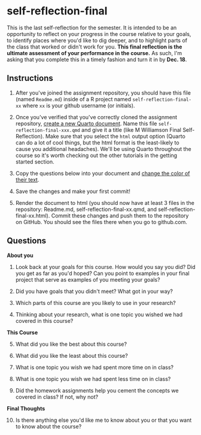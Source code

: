 # self-reflection-final

This is the last self-reflection for the semester. It is intended to be an opportunity to reflect on your progress in the course relative to your goals, to identify places where you'd like to dig deeper, and to highlight parts of the class that worked or didn't work for you.  **This final reflection is the ultimate assessment of your performance in the course.** As such, I'm asking that you complete this in a timely fashion and turn it in by **Dec. 18**.

## Instructions

1. After you've joined the assignment repository, you should have this file (named `Readme.md`) inside of a R project named `self-reflection-final-xx` where `xx` is your github username (or initials). 

2. Once you've verified that you've correctly cloned the assignment repository, [create a new Quarto document](https://quarto.org/docs/get-started/authoring/rstudio.html). Name this file `self-reflection-final-xxx.qmd` and give it a title (like M Williamson Final Self-Reflection). Make sure that you select the `html` output option (Quarto can do a lot of cool things, but the html format is the least-likely to cause you additional headaches). We'll be using Quarto throughout the course so it's worth checking out the other tutorials in the getting started section.

3. Copy the questions below into your document and [change the color of their text](https://meghan.rbind.io/blog/quarto-slides/).

4. Save the changes and make your first commit!

5. Render the document to html (you should now have at least 3 files in the repository: Readme.md, self-reflection-final-xx.qmd, and self-reflection-final-xx.html). Commit these changes and push them to the repository on GitHub. You should see the files there when you go to github.com.

## Questions

**About you**

1. Look back at your goals for this course. How would you say you did? Did you get as far as you'd hoped? Can you point to examples in your final project that serve as examples of you meeting your goals?

2. Did you have goals that you didn't meet? What got in your way?

3. Which parts of this course are you likely to use in your research?

4. Thinking about your research, what is one topic you wished we had covered in this course?

**This Course**

5. What did you like the best about this course?

6. What did you like the least about this course?

7. What is one topic you wish we had spent more time on in class?

8. What is one topic you wish we had spent less time on in class?

9. Did the homework assignments help you cement the concepts we covered in class? If not, why not?

**Final Thoughts**

10. Is there anything else you'd like me to know about you or that you want to know about the course?


